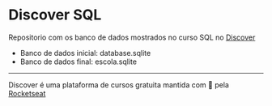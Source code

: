 # Discover SQL
Repositorio com os banco de dados mostrados no curso SQL no [Discover](https://app.rocketseat.com.br/discover)

- Banco de dados inicial: database.sqlite
- Banco de dados final: escola.sqlite

---
Discover é uma plataforma de cursos gratuita mantida com 💜 pela [Rocketseat](https://rocketseat.com.br/)
